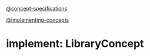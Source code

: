 [@concept-specifications](../../background/concept-specifications.md)

[@implementing-concepts](../../background/implementing-concepts.md)

# implement: LibraryConcept
